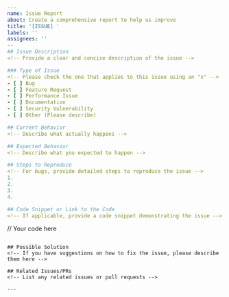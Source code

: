 ```yaml
---
name: Issue Report
about: Create a comprehensive report to help us improve
title: '[ISSUE] '
labels: ''
assignees: ''
-- 
## Issue Description
<!-- Provide a clear and concise description of the issue -->

### Type of Issue
<!-- Please check the one that applies to this issue using an "x" -->
- [ ] Bug
- [ ] Feature Request
- [ ] Performance Issue
- [ ] Documentation
- [ ] Security Vulnerability
- [ ] Other (Please describe)

## Current Behavior
<!-- Describe what actually happens -->

## Expected Behavior
<!-- Describe what you expected to happen -->

## Steps to Reproduce
<!-- For bugs, provide detailed steps to reproduce the issue -->
1. 
2. 
3. 
4. 

## Code Snippet or Link to the Code
<!-- If applicable, provide a code snippet demonstrating the issue -->
```
// Your code here
```

## Possible Solution
<!-- If you have suggestions on how to fix the issue, please describe them here -->

## Related Issues/PRs
<!-- List any related issues or pull requests -->

---
```


<!-- 
## Checklist
Please check all applicable items before submitting the issue:
- [ ] I have searched for similar issues and this is not a duplicate
- [ ] I have provided all the necessary information to understand the issue
- [ ] I have added appropriate labels (if you have permission)
- [ ] I have verified this issue still exists on the latest version
-->
